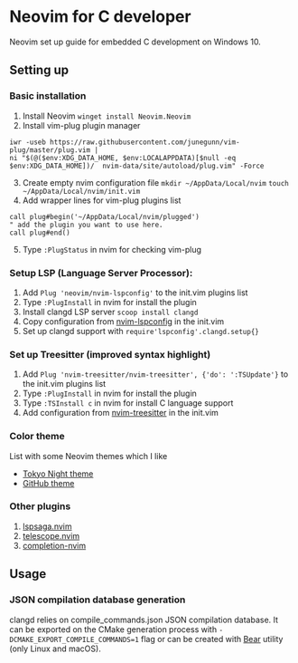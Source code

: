 # Neovim for C developer
Neovim set up guide for embedded C development on Windows 10.

## Setting up
### Basic installation
1) Install Neovim `winget install Neovim.Neovim`
2) Install vim-plug plugin manager
```
iwr -useb https://raw.githubusercontent.com/junegunn/vim-plug/master/plug.vim |
ni "$(@($env:XDG_DATA_HOME, $env:LOCALAPPDATA)[$null -eq $env:XDG_DATA_HOME])/  nvim-data/site/autoload/plug.vim" -Force
```
3) Create empty nvim configuration file
`mkdir ~/AppData/Local/nvim`
`touch ~/AppData/Local/nvim/init.vim`
4) Add wrapper lines for vim-plug plugins list
```
call plug#begin('~/AppData/Local/nvim/plugged')
" add the plugin you want to use here.
call plug#end()
```
5) Type `:PlugStatus` in nvim for checking vim-plug

### Setup LSP (Language Server Processor):
1) Add `Plug 'neovim/nvim-lspconfig'` to the init.vim plugins list
2) Type `:PlugInstall` in nvim for install the plugin
3) Install clangd LSP server `scoop install clangd`
4) Copy configuration from [nvim-lspconfig](https://github.com/neovim/nvim-lspconfig) in the init.vim
5) Set up clangd support with `require'lspconfig'.clangd.setup{}` 

### Set up Treesitter (improved syntax highlight)
1) Add `Plug 'nvim-treesitter/nvim-treesitter', {'do': ':TSUpdate'}` to the init.vim plugins list
2) Type `:PlugInstall` in nvim for install the plugin
3) Type `:TSInstall c` in nvim for install C language support
4) Add configuration from [nvim-treesitter](https://github.com/nvim-treesitter/nvim-treesitter) in the init.vim

### Color theme
List with some Neovim themes which I like
- [Tokyo Night theme](https://github.com/folke/tokyonight.nvim)
- [GitHub theme](https://github.com/projekt0n/github-nvim-theme)

### Other plugins

1) [lspsaga.nvim](https://github.com/glepnir/lspsaga.nvim)
2) [telescope.nvim](https://github.com/nvim-telescope/telescope.nvim)
3) [completion-nvim](https://github.com/nvim-lua/completion-nvim)

## Usage

### JSON compilation database generation
clangd relies on compile_commands.json JSON compilation database. 
It can be exported on the CMake generation process with `-DCMAKE_EXPORT_COMPILE_COMMANDS=1` flag or can be created with [Bear](https://github.com/rizsotto/Bear) utility (only Linux and macOS).
